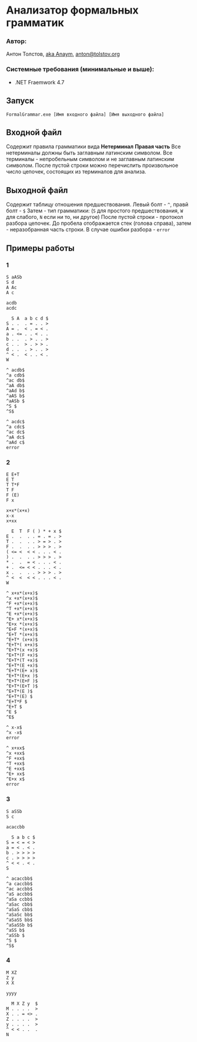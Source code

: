# Анализатор формальных грамматик
### Автор:
Антон Толстов, [aka Anaym](https://anton.tolstov.org), anton@tolstov.org

### Системные требования (минимальные и выше):
+   .NET Fraemwork 4.7

## Запуск
```
FormalGrammar.exe [Имя входного файла] [Имя выходного файла]
```
## Входной файл
Содержит правила грамматики вида **Нетерминал** **Правая часть**
Все нетерминалы должны быть заглавным латинским символом. Все терминалы - непробельным символом и не заглавным латинским символом.
После пустой строки можно перечислить произвольное число цепочек, состоящих из терминалов для анализа.

## Выходной файл
Содержит таблицу отношения предшествования. Левый болт - `^`, правй болт - `$`
Затем - тип грамматики: (`S` для простого предшествования, `W` для слабого, `N` если ни то, ни другое)
После пустой строки - протокол разбора цепочек. До пробела отображается стек (голова справа), затем - неразобранная часть строки.
В случае ошибки разбора - `error`

## Примеры работы
### 1
```
S aASb
S d
A Ac
A c

acdb
acdc
```
```
  S A  a b c d $
S . .  . = . . >
A = .  < . = < .
a . <= . . < . .
b . .  . > . . >
c . .  > . > > .
d . .  . > . . >
^ < .  < . . < .
W

^ acdb$
^a cdb$
^ac db$
^aA db$
^aAd b$
^aAS b$
^aASb $
^S $
^S$ 

^ acdc$
^a cdc$
^ac dc$
^aA dc$
^aAd c$
error
```

### 2
```
E E+T
E T
T T*F
T F
F (E)
F x

x+x*(x+x)
x-x
x+xx
```
```
  E  T  F ( ) * + x $
E .  .  . . = . = . >
T .  .  . . > = > . >
F .  .  . . > > > . >
( <= <  < < . . . < .
) .  .  . . > > > . >
* .  .  = < . . . < .
+ .  <= < < . . . < .
x .  .  . . > > > . >
^ <  <  < < . . . < .
W

^ x+x*(x+x)$
^x +x*(x+x)$
^F +x*(x+x)$
^T +x*(x+x)$
^E +x*(x+x)$
^E+ x*(x+x)$
^E+x *(x+x)$
^E+F *(x+x)$
^E+T *(x+x)$
^E+T* (x+x)$
^E+T*( x+x)$
^E+T*(x +x)$
^E+T*(F +x)$
^E+T*(T +x)$
^E+T*(E +x)$
^E+T*(E+ x)$
^E+T*(E+x )$
^E+T*(E+F )$
^E+T*(E+T )$
^E+T*(E )$
^E+T*(E) $
^E+T*F $
^E+T $
^E $
^E$ 

^ x-x$
^x -x$
error

^ x+xx$
^x +xx$
^F +xx$
^T +xx$
^E +xx$
^E+ xx$
^E+x x$
error
```

### 3
```
S aSSb
S c

acaccbb
```
```
  S a b c $
S = < = < >
a = < . < .
b . > > > >
c . > > > >
^ < < . < .
S

^ acaccbb$
^a caccbb$
^ac accbb$
^aS accbb$
^aSa ccbb$
^aSac cbb$
^aSaS cbb$
^aSaSc bb$
^aSaSS bb$
^aSaSSb b$
^aSS b$
^aSSb $
^S $
^S$ 
```

### 4
```
M XZ
Z y
X X

yyyy
```
```
  M X Z y  $
M . . . .  >
X . . = <> .
Z . . . .  >
y . . . .  >
^ < < . .  .
N
```
